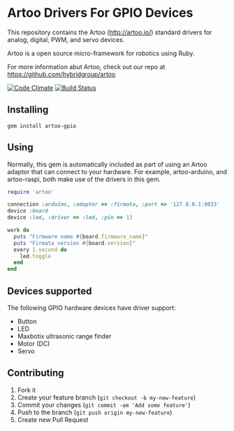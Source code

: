 # Artoo Drivers For GPIO Devices

This repository contains the Artoo (http://artoo.io/) standard drivers for analog, digital, PWM, and servo devices.

Artoo is a open source micro-framework for robotics using Ruby.

For more information abut Artoo, check out our repo at https://github.com/hybridgroup/artoo

[![Code Climate](https://codeclimate.com/github/hybridgroup/artoo-gpio.png)](https://codeclimate.com/github/hybridgroup/artoo-gpio) [![Build Status](https://travis-ci.org/hybridgroup/artoo-gpio.png?branch=master)](https://travis-ci.org/hybridgroup/artoo-gpio)

## Installing

```
gem install artoo-gpio
```

## Using

Normally, this gem is automatically included as part of using an Artoo adaptor that can connect to your hardware. For example, artoo-arduino, and artoo-raspi, both make use of the drivers in this gem. 

```ruby
require 'artoo'

connection :arduino, :adaptor => :firmata, :port => '127.0.0.1:8023'
device :board
device :led, :driver => :led, :pin => 13

work do
  puts "Firmware name #{board.firmware_name}"
  puts "Firmata version #{board.version}"
  every 1.second do
    led.toggle
  end
end
```

## Devices supported

The following GPIO hardware devices have driver support:
- Button
- LED
- Maxbotix ultrasonic range finder
- Motor (DC)
- Servo


## Contributing

1. Fork it
2. Create your feature branch (`git checkout -b my-new-feature`)
3. Commit your changes (`git commit -am 'Add some feature'`)
4. Push to the branch (`git push origin my-new-feature`)
5. Create new Pull Request
